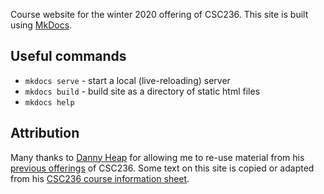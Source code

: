 Course website for the winter 2020 offering of CSC236. This site is built using [MkDocs](https://www.mkdocs.org/).

## Useful commands
- `mkdocs serve` - start a local (live-reloading) server
- `mkdocs build` - build site as a directory of static html files
- `mkdocs help`

## Attribution

Many thanks to [Danny Heap](http://www.cs.toronto.edu/~heap/) for allowing me to re-use material from his [previous offerings](https://www.teach.cs.toronto.edu/~heap/Old/236/F18/) of CSC236. Some text on this site is copied or adapted from his [CSC236 course information sheet](https://www.teach.cs.toronto.edu/~heap/Old/236/F18/courseinfo.pdf).
